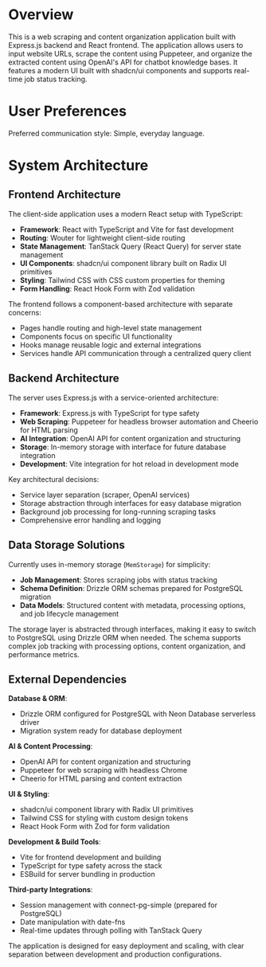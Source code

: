 # Overview

This is a web scraping and content organization application built with Express.js backend and React frontend. The application allows users to input website URLs, scrape the content using Puppeteer, and organize the extracted content using OpenAI's API for chatbot knowledge bases. It features a modern UI built with shadcn/ui components and supports real-time job status tracking.

# User Preferences

Preferred communication style: Simple, everyday language.

# System Architecture

## Frontend Architecture

The client-side application uses a modern React setup with TypeScript:

- **Framework**: React with TypeScript and Vite for fast development
- **Routing**: Wouter for lightweight client-side routing
- **State Management**: TanStack Query (React Query) for server state management
- **UI Components**: shadcn/ui component library built on Radix UI primitives
- **Styling**: Tailwind CSS with CSS custom properties for theming
- **Form Handling**: React Hook Form with Zod validation

The frontend follows a component-based architecture with separate concerns:
- Pages handle routing and high-level state management
- Components focus on specific UI functionality
- Hooks manage reusable logic and external integrations
- Services handle API communication through a centralized query client

## Backend Architecture

The server uses Express.js with a service-oriented architecture:

- **Framework**: Express.js with TypeScript for type safety
- **Web Scraping**: Puppeteer for headless browser automation and Cheerio for HTML parsing
- **AI Integration**: OpenAI API for content organization and structuring
- **Storage**: In-memory storage with interface for future database integration
- **Development**: Vite integration for hot reload in development mode

Key architectural decisions:
- Service layer separation (scraper, OpenAI services)
- Storage abstraction through interfaces for easy database migration
- Background job processing for long-running scraping tasks
- Comprehensive error handling and logging

## Data Storage Solutions

Currently uses in-memory storage (`MemStorage`) for simplicity:

- **Job Management**: Stores scraping jobs with status tracking
- **Schema Definition**: Drizzle ORM schemas prepared for PostgreSQL migration
- **Data Models**: Structured content with metadata, processing options, and job lifecycle management

The storage layer is abstracted through interfaces, making it easy to switch to PostgreSQL using Drizzle ORM when needed. The schema supports complex job tracking with processing options, content organization, and performance metrics.

## External Dependencies

**Database & ORM**:
- Drizzle ORM configured for PostgreSQL with Neon Database serverless driver
- Migration system ready for database deployment

**AI & Content Processing**:
- OpenAI API for content organization and structuring
- Puppeteer for web scraping with headless Chrome
- Cheerio for HTML parsing and content extraction

**UI & Styling**:
- shadcn/ui component library with Radix UI primitives
- Tailwind CSS for styling with custom design tokens
- React Hook Form with Zod for form validation

**Development & Build Tools**:
- Vite for frontend development and building
- TypeScript for type safety across the stack
- ESBuild for server bundling in production

**Third-party Integrations**:
- Session management with connect-pg-simple (prepared for PostgreSQL)
- Date manipulation with date-fns
- Real-time updates through polling with TanStack Query

The application is designed for easy deployment and scaling, with clear separation between development and production configurations.